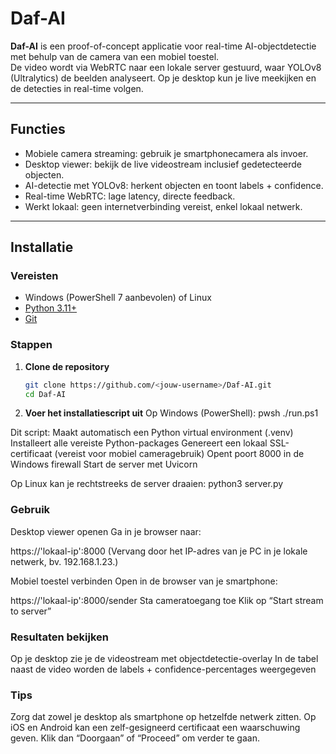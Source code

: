 # Daf-AI

**Daf-AI** is een proof-of-concept applicatie voor real-time AI-objectdetectie met behulp van de camera van een mobiel toestel.  
De video wordt via WebRTC naar een lokale server gestuurd, waar YOLOv8 (Ultralytics) de beelden analyseert. Op je desktop kun je live meekijken en de detecties in real-time volgen.

---

## Functies
- Mobiele camera streaming: gebruik je smartphonecamera als invoer.
- Desktop viewer: bekijk de live videostream inclusief gedetecteerde objecten.
- AI-detectie met YOLOv8: herkent objecten en toont labels + confidence.
- Real-time WebRTC: lage latency, directe feedback.
- Werkt lokaal: geen internetverbinding vereist, enkel lokaal netwerk.

---

## Installatie

### Vereisten
- Windows (PowerShell 7 aanbevolen) of Linux
- [Python 3.11+](https://www.python.org/downloads/)
- [Git](https://git-scm.com/downloads)

### Stappen
1. **Clone de repository**
   ```bash
   git clone https://github.com/<jouw-username>/Daf-AI.git
   cd Daf-AI
   
2. **Voer het installatiescript uit**
Op Windows (PowerShell):
pwsh ./run.ps1

Dit script:
Maakt automatisch een Python virtual environment (.venv)
Installeert alle vereiste Python-packages
Genereert een lokaal SSL-certificaat (vereist voor mobiel cameragebruik)
Opent poort 8000 in de Windows firewall
Start de server met Uvicorn

Op Linux kan je rechtstreeks de server draaien:
python3 server.py


### Gebruik
Desktop viewer openen
Ga in je browser naar:

https://'lokaal-ip':8000
(Vervang <lokaal-ip> door het IP-adres van je PC in je lokale netwerk, bv. 192.168.1.23.)

Mobiel toestel verbinden
Open in de browser van je smartphone:

https://'lokaal-ip':8000/sender
Sta cameratoegang toe
Klik op “Start stream to server”

### Resultaten bekijken
Op je desktop zie je de videostream met objectdetectie-overlay
In de tabel naast de video worden de labels + confidence-percentages weergegeven

### Tips
Zorg dat zowel je desktop als smartphone op hetzelfde netwerk zitten.
Op iOS en Android kan een zelf-gesigneerd certificaat een waarschuwing geven. Klik dan “Doorgaan” of “Proceed” om verder te gaan.
